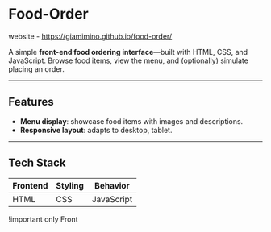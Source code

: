 # Food-Order
website - https://giamimino.github.io/food-order/

A simple **front-end food ordering interface**—built with HTML, CSS, and JavaScript. Browse food items, view the menu, and (optionally) simulate placing an order.

---

##  Features

- **Menu display**: showcase food items with images and descriptions.
- **Responsive layout**: adapts to desktop, tablet.

---

##  Tech Stack

| Frontend | Styling | Behavior |
|----------|---------|----------|
| HTML      | CSS     | JavaScript |

!important only Front
